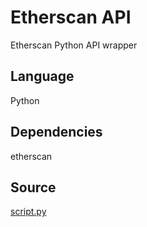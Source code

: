 # Etherscan API

Etherscan Python API wrapper

## Language
Python

## Dependencies
etherscan

## Source
[script.py](https://github.com/visokio/omniscope-custom-blocks/blob/master/Connectors/Etherscan/script.py)
